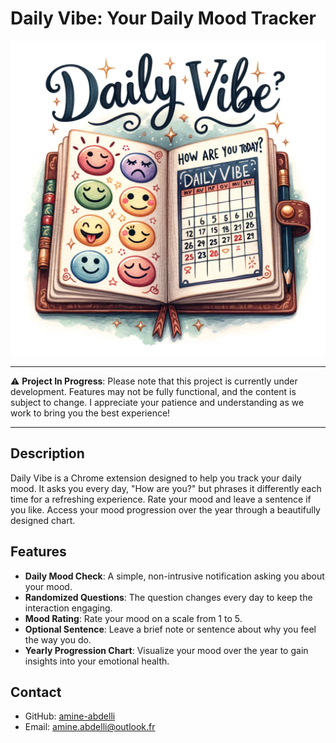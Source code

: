 # Daily Vibe: Your Daily Mood Tracker

![Daily Vibe Logo](./assets/logo.png)

---

:warning: **Project In Progress**: Please note that this project is currently under development. Features may not be fully functional, and the content is subject to change. I appreciate your patience and understanding as we work to bring you the best experience!

---

## Description

Daily Vibe is a Chrome extension designed to help you track your daily mood. It asks you every day, "How are you?" but phrases it differently each time for a refreshing experience. Rate your mood and leave a sentence if you like. Access your mood progression over the year through a beautifully designed chart.

## Features

- **Daily Mood Check**: A simple, non-intrusive notification asking you about your mood.
- **Randomized Questions**: The question changes every day to keep the interaction engaging.
- **Mood Rating**: Rate your mood on a scale from 1 to 5.
- **Optional Sentence**: Leave a brief note or sentence about why you feel the way you do.
- **Yearly Progression Chart**: Visualize your mood over the year to gain insights into your emotional health.

## Contact

- GitHub: [amine-abdelli](https://github.com/amine-abdelli)
- Email: amine.abdelli@outlook.fr